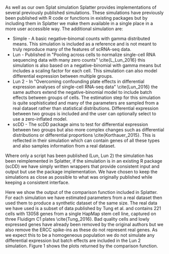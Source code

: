 As well as our own Splat simulation Splatter provides implementations of several previously published simulations. These simulations have previously been published with R code or functions in existing packages but by including them in Splatter we make them available in a single place in a more user accessible way. The additional simulation are:

* Simple - A basic negative-binomal counts with gamma distributed means. This simulation is included as a reference and is not meant to truly reproduce many of the features of scRNA-seq data.
* Lun - Published in "Pooling across cells to normalize single-cell RNA sequencing data with many zero counts" \cite{L_Lun_2016} this simulation is also based on a negative-binomial with gamma means but includes a scaling factor for each cell. This simulation can also model differential expression between multiple groups.
* Lun 2 - In "Overcoming confounding plate effects in differential expression analyses of single-cell RNA-seq data" \cite{Lun_2016} the same authors extend the negative-binomial model to include batch effects between groups of cells. The estimation step for this simulation is quite sophisticated and many of the parameters are sampled from a real dataset rather than statistical distributions. Differential expression between two groups is included and the user can optionally select to use a zero-inflated model.
* scDD - The scDD package aims to test for differential expression between two groups but also more complex changes such as differential distributions or differential proportions \cite{Korthauer_2015}. This is reflected in their simulation which can contain genes of all these types and also samples information from a real dataset.

Where only a script has been published (Lun, Lun 2) the simulation has been reimplemented in Splatter, if the simulation is in an existing R package (scDD) we have simply written wrappers that provide consistent input and output but use the package implementation. We have chosen to keep the simulations as close as possible to what was originally published while keeping a consistent interface.

Here we show the output of the comparison function included in Splatter. For each simulation we have estimated parameters from a real dataset then used them to produce a synthetic dataset of the same size. The real data we have used is a subset of data published by Tung et al. and contains 221 cells with 13058 genes from a single HapMap stem cell line, captured on three Fluidigm C1 plates \cite{Tung_2016}. Bad quality cells and lowly expressed genes have already been removed by the original authors but we also remove the ERCC spike-ins as these do not represent real genes. As we expect this to be a homogeneous population we do not simulate any differential expression but batch effects are included in the Lun 2 simulation. Figure 1 shows the plots returned by the comparison function.